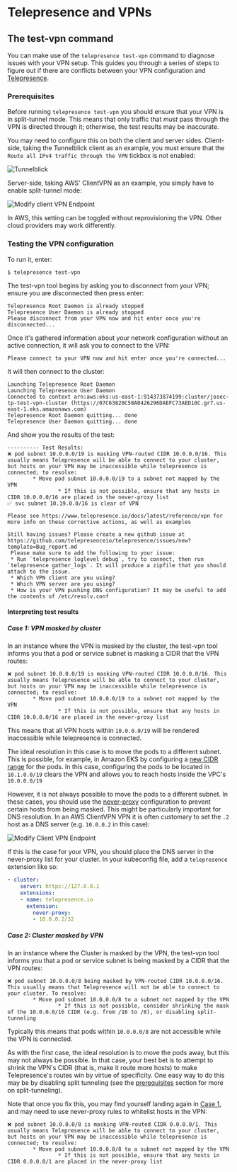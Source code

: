 <!-- TODO: We should figure out a way to make this site-wide without affecting the release notes page -->
<div class="container">

# Telepresence and VPNs

## The test-vpn command

You can make use of the `telepresence test-vpn` command to diagnose issues
with your VPN setup.
This guides you through a series of steps to figure out if there are
conflicts between your VPN configuration and [Telepresence](/products/telepresence/).

### Prerequisites

Before running `telepresence test-vpn` you should ensure that your VPN is
in split-tunnel mode.
This means that only traffic that _must_ pass through the VPN is directed
through it; otherwise, the test results may be inaccurate.

You may need to configure this on both the client and server sides.
Client-side, taking the Tunnelblick client as an example, you must ensure that
the `Route all IPv4 traffic through the VPN` tickbox is not enabled:

![Tunnelblick](../images/tunnelblick.png)

Server-side, taking AWS' ClientVPN as an example, you simply have to enable
split-tunnel mode:

![Modify client VPN Endpoint](../images/split-tunnel.png)

In AWS, this setting can be toggled without reprovisioning the VPN. Other cloud providers may work differently.

### Testing the VPN configuration

To run it, enter:

```console
$ telepresence test-vpn
```

The test-vpn tool begins by asking you to disconnect from your VPN; ensure you are disconnected then
press enter:

```
Telepresence Root Daemon is already stopped
Telepresence User Daemon is already stopped
Please disconnect from your VPN now and hit enter once you're disconnected...
```

Once it's gathered information about your network configuration without an active connection,
it will ask you to connect to the VPN:

```
Please connect to your VPN now and hit enter once you're connected...
```

It will then connect to the cluster:


```
Launching Telepresence Root Daemon
Launching Telepresence User Daemon
Connected to context arn:aws:eks:us-east-1:914373874199:cluster/josec-tp-test-vpn-cluster (https://07C63820C58A0426296DAEFC73AED10C.gr7.us-east-1.eks.amazonaws.com)
Telepresence Root Daemon quitting... done
Telepresence User Daemon quitting... done
```

And show you the results of the test:

```
---------- Test Results:
❌ pod subnet 10.0.0.0/19 is masking VPN-routed CIDR 10.0.0.0/16. This usually means Telepresence will be able to connect to your cluster, but hosts on your VPN may be inaccessible while telepresence is connected; to resolve:
        * Move pod subnet 10.0.0.0/19 to a subnet not mapped by the VPN
                * If this is not possible, ensure that any hosts in CIDR 10.0.0.0/16 are placed in the never-proxy list
✅ svc subnet 10.19.0.0/16 is clear of VPN

Please see https://www.telepresence.io/docs/latest/reference/vpn for more info on these corrective actions, as well as examples

Still having issues? Please create a new github issue at https://github.com/telepresenceio/telepresence/issues/new?template=Bug_report.md
 Please make sure to add the following to your issue:
 * Run `telepresence loglevel debug`, try to connect, then run `telepresence gather_logs`. It will produce a zipfile that you should attach to the issue.
 * Which VPN client are you using?
 * Which VPN server are you using?
 * How is your VPN pushing DNS configuration? It may be useful to add the contents of /etc/resolv.conf
```

#### Interpreting test results

##### Case 1: VPN masked by cluster

In an instance where the VPN is masked by the cluster, the test-vpn tool informs you that a pod or service subnet is masking a CIDR that the VPN
routes:

```
❌ pod subnet 10.0.0.0/19 is masking VPN-routed CIDR 10.0.0.0/16. This usually means Telepresence will be able to connect to your cluster, but hosts on your VPN may be inaccessible while telepresence is connected; to resolve:
        * Move pod subnet 10.0.0.0/19 to a subnet not mapped by the VPN
                * If this is not possible, ensure that any hosts in CIDR 10.0.0.0/16 are placed in the never-proxy list
```

This means that all VPN hosts within `10.0.0.0/19` will be rendered inaccessible while
telepresence is connected.

The ideal resolution in this case is to move the pods to a different subnet. This is possible,
for example, in Amazon EKS by configuring a [new CIDR range](https://aws.amazon.com/premiumsupport/knowledge-center/eks-multiple-cidr-ranges/) for the pods.
In this case, configuring the pods to be located in `10.1.0.0/19` clears the VPN and allows you
to reach hosts inside the VPC's `10.0.0.0/19`

However, it is not always possible to move the pods to a different subnet.
In these cases, you should use the [never-proxy](../config#neverproxy) configuration to prevent certain
hosts from being masked.
This might be particularly important for DNS resolution. In an AWS ClientVPN VPN it is often
customary to set the `.2` host as a DNS server (e.g. `10.0.0.2` in this case):

![Modify Client VPN Endpoint](../images/vpn-dns.png)

If this is the case for your VPN, you should place the DNS server in the never-proxy list for your
cluster. In your kubeconfig file, add a `telepresence` extension like so:

```yaml
- cluster:
    server: https://127.0.0.1
    extensions:
    - name: telepresence.io
      extension:
        never-proxy:
        - 10.0.0.2/32
```

##### Case 2: Cluster masked by VPN

In an instance where the Cluster is masked by the VPN, the test-vpn tool informs you that a pod or service subnet is being masked by a CIDR
that the VPN routes:

```
❌ pod subnet 10.0.0.0/8 being masked by VPN-routed CIDR 10.0.0.0/16. This usually means that Telepresence will not be able to connect to your cluster. To resolve:
        * Move pod subnet 10.0.0.0/8 to a subnet not mapped by the VPN
                * If this is not possible, consider shrinking the mask of the 10.0.0.0/16 CIDR (e.g. from /16 to /8), or disabling split-tunneling
```

Typically this means that pods within `10.0.0.0/8` are not accessible while the VPN is
connected.

As with the first case, the ideal resolution is to move the pods away, but this may not always
be possible. In that case, your best bet is to attempt to shrink the VPN's CIDR
(that is, make it route more hosts) to make Telepresence's routes win by virtue of specificity.
One easy way to do this may be by disabling split tunneling (see the [prerequisites](#prerequisites)
section for more on split-tunneling).

Note that once you fix this, you may find yourself landing again in [Case 1](#case-1-vpn-masked-by-cluster), and may need
to use never-proxy rules to whitelist hosts in the VPN:

```
❌ pod subnet 10.0.0.0/8 is masking VPN-routed CIDR 0.0.0.0/1. This usually means Telepresence will be able to connect to your cluster, but hosts on your VPN may be inaccessible while telepresence is connected; to resolve:
        * Move pod subnet 10.0.0.0/8 to a subnet not mapped by the VPN
                * If this is not possible, ensure that any hosts in CIDR 0.0.0.0/1 are placed in the never-proxy list
```
</div>
